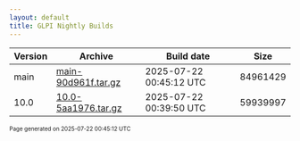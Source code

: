 ```yaml
---
layout: default
title: GLPI Nightly Builds
---
```


Version|Archive|Build date|Size
---|---|---|---
main|[main-90d961f.tar.gz](main-90d961f.tar.gz)|2025-07-22 00:45:12 UTC|84961429
10.0|[10.0-5aa1976.tar.gz](10.0-5aa1976.tar.gz)|2025-07-22 00:39:50 UTC|59939997

<font size="1">Page generated on 2025-07-22 00:45:12 UTC</font>
